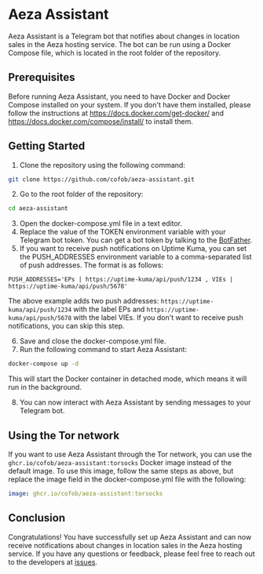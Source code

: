 # Aeza Assistant

Aeza Assistant is a Telegram bot that notifies about changes in location sales in the Aeza hosting service. The bot can be run using a Docker Compose file, which is located in the root folder of the repository.

## Prerequisites

Before running Aeza Assistant, you need to have Docker and Docker Compose installed on your system. If you don't have them installed, please follow the instructions at <https://docs.docker.com/get-docker/> and <https://docs.docker.com/compose/install/> to install them.

## Getting Started

1. Clone the repository using the following command:

  ```bash
  git clone https://github.com/cofob/aeza-assistant.git
  ```

2. Go to the root folder of the repository:

  ```bash
  cd aeza-assistant
  ```

3. Open the docker-compose.yml file in a text editor.
4. Replace the value of the TOKEN environment variable with your Telegram bot token. You can get a bot token by talking to the [BotFather](https://t.me/BotFather).
5. If you want to receive push notifications on Uptime Kuma, you can set the PUSH_ADDRESSES environment variable to a comma-separated list of push addresses. The format is as follows:

  ```text
  PUSH_ADDRESSES='EPs | https://uptime-kuma/api/push/1234 , VIEs | https://uptime-kuma/api/push/5678'
  ```

  The above example adds two push addresses: `https://uptime-kuma/api/push/1234` with the label EPs and `https://uptime-kuma/api/push/5678` with the label VIEs. If you don't want to receive push notifications, you can skip this step.

6. Save and close the docker-compose.yml file.
7. Run the following command to start Aeza Assistant:

  ```bash
  docker-compose up -d
  ```

  This will start the Docker container in detached mode, which means it will run in the background.

8. You can now interact with Aeza Assistant by sending messages to your Telegram bot.

## Using the Tor network

If you want to use Aeza Assistant through the Tor network, you can use the `ghcr.io/cofob/aeza-assistant:torsocks` Docker image instead of the default image. To use this image, follow the same steps as above, but replace the image field in the docker-compose.yml file with the following:

```yaml
image: ghcr.io/cofob/aeza-assistant:torsocks
```

## Conclusion

Congratulations! You have successfully set up Aeza Assistant and can now receive notifications about changes in location sales in the Aeza hosting service. If you have any questions or feedback, please feel free to reach out to the developers at [issues](https://github.com/cofob/aeza-assistant/issues).
